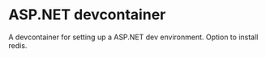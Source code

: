 # ASP.NET devcontainer
A devcontainer for setting up a ASP.NET dev environment. Option to install redis.